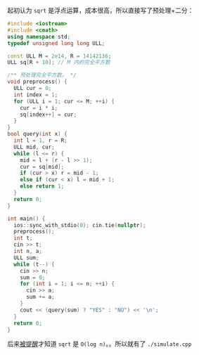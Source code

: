 起初认为 `sqrt` 是浮点运算，成本很高，所以直接写了预处理+二分：

```cpp
#include <iostream>
#include <cmath>
using namespace std;
typedef unsigned long long ULL;

const ULL M = 2e14, R = 14142136;
ULL sq[R + 10]; // M 内的完全平方数

/** 预处理完全平方数。 */
void preprocess() {
  ULL cur = 0;
  int index = 1;
  for (ULL i = 1; cur <= M; ++i) {
    cur = i * i;
    sq[index++] = cur;
  }
}
bool query(int x) {
  int l = 1, r = R;
  ULL mid, cur;
  while (l <= r) {
    mid = l + (r - l >> 1);
    cur = sq[mid];
    if (cur > x) r = mid - 1;
    else if (cur < x) l = mid + 1;
    else return 1;
  }
  return 0;
}

int main() {
  ios::sync_with_stdio(0); cin.tie(nullptr);
  preprocess();
  int t;
  cin >> t;
  int n, a;
  ULL sum;
  while (t--) {
    cin >> n;
    sum = 0;
    for (int i = 1; i <= n; ++i) {
      cin >> a;
      sum += a;
    }
    cout << (query(sum) ? "YES" : "NO") << '\n';
  }
  return 0;
}
```

后来[被提醒](https://codeforces.com/blog/entry/123952?#comment-1099308)才知道 `sqrt` 是 `O(log n)`。。所以就有了 `./simulate.cpp`
